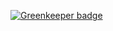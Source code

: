 
[![Greenkeeper badge](https://badges.greenkeeper.io/mauricedb/optimize-bundle.svg)](https://greenkeeper.io/)
